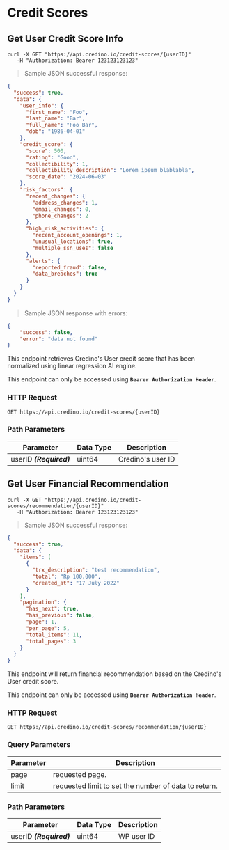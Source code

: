 # Credit Scores

## Get User Credit Score Info

```shell
curl -X GET "https://api.credino.io/credit-scores/{userID}"
   -H "Authorization: Bearer 123123123123"
```

> Sample JSON successful response:

```json
{
  "success": true,
  "data": {
    "user_info": {
      "first_name": "Foo",
      "last_name": "Bar",
      "full_name": "Foo Bar",
      "dob": "1986-04-01"
    },
    "credit_score": {
      "score": 500,
      "rating": "Good",
      "collectibility": 1,
      "collectibility_description": "Lorem ipsum blablabla",
      "score_date": "2024-06-03"
    },
    "risk_factors": {
      "recent_changes": {
        "address_changes": 1,
        "email_changes": 0,
        "phone_changes": 2
      },
      "high_risk_activities": {
        "recent_account_openings": 1,
        "unusual_locations": true,
        "multiple_ssn_uses": false
      },
      "alerts": {
        "reported_fraud": false,
        "data_breaches": true
      }
    }
  }
}
```

> Sample JSON response with errors:

```json
{
    "success": false,
    "error": "data not found"
}
```
This endpoint retrieves Credino's User credit score that has been normalized using linear regression AI engine.

<aside class="notice">This endpoint can only be accessed using <code><strong>Bearer Authorization Header</strong></code>.</aside>

### HTTP Request

`GET https://api.credino.io/credit-scores/{userID}`

### Path Parameters

Parameter | Data Type | Description
--------- | ----------- | -----------
userID ***(Required)*** | uint64 | Credino's user ID

## Get User Financial Recommendation

```shell
curl -X GET "https://api.credino.io/credit-scores/recommendation/{userID}"
   -H "Authorization: Bearer 123123123123"
```

> Sample JSON successful response:

```json
{
  "success": true,
  "data": {
    "items": [
      {
        "trx_description": "test recommendation",
        "total": "Rp 100.000",
        "created_at": "17 July 2022"
      }
    ],
    "pagination": {
      "has_next": true,
      "has_previous": false,
      "page": 1,
      "per_page": 5,
      "total_items": 11,
      "total_pages": 3
    }
  }
}
```

This endpoint will return financial recommendation based on the Credino's User credit score.

<aside class="notice">This endpoint can only be accessed using <code><strong>Bearer Authorization Header</strong></code>.</aside>

### HTTP Request

`GET https://api.credino.io/credit-scores/recommendation/{userID}`


### Query Parameters

Parameter | Description
--------- | -----------
page | requested page.
limit | requested limit to set the number of data to return.

### Path Parameters

Parameter | Data Type | Description
--------- | ----------- | -----------
userID ***(Required)*** | uint64 | WP user ID